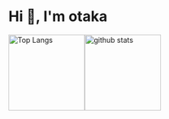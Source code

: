<h1 align="left">Hi 👋, I'm otaka</h1>

<div style="display: flex;">
  <img alt="Top Langs" src="https://github-readme-stats.vercel.app/api/top-langs/?username=htk-otaka&hide=liquid,blade&theme=dracula&layout=compact&count_private=true" height="150"/>
  <img alt="github stats" src="https://github-readme-stats.vercel.app/api?username=htk-otaka&theme=dracula&count_private=true&show_icons=true" height="150"/>
</div>
